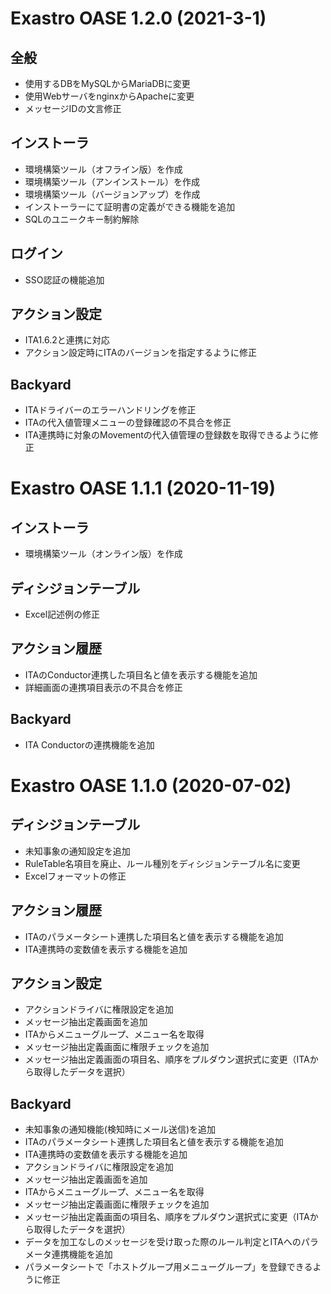 Exastro OASE 1.2.0 (2021-3-1)
==================================================

全般
---------------
  * 使用するDBをMySQLからMariaDBに変更
  * 使用WebサーバをnginxからApacheに変更
  * メッセージIDの文言修正

インストーラ
---------------
  * 環境構築ツール（オフライン版）を作成
  * 環境構築ツール（アンインストール）を作成
  * 環境構築ツール（バージョンアップ）を作成
  * インストーラーにて証明書の定義ができる機能を追加
  * SQLのユニークキー制約解除

ログイン
---------------
  * SSO認証の機能追加

アクション設定
---------------
  * ITA1.6.2と連携に対応
  * アクション設定時にITAのバージョンを指定するように修正

Backyard
---------------
  * ITAドライバーのエラーハンドリングを修正
  * ITAの代入値管理メニューの登録確認の不具合を修正
  * ITA連携時に対象のMovementの代入値管理の登録数を取得できるように修正

Exastro OASE 1.1.1 (2020-11-19)
==================================================

インストーラ
---------------
  * 環境構築ツール（オンライン版）を作成

ディシジョンテーブル
---------------
  * Excel記述例の修正

アクション履歴
---------------
  * ITAのConductor連携した項目名と値を表示する機能を追加
  * 詳細画面の連携項目表示の不具合を修正

Backyard
---------------
  * ITA Conductorの連携機能を追加


Exastro OASE 1.1.0 (2020-07-02)
==================================================

ディシジョンテーブル
---------------
  * 未知事象の通知設定を追加
  * RuleTable名項目を廃止、ルール種別をディシジョンテーブル名に変更
  * Excelフォーマットの修正

アクション履歴
---------------
  * ITAのパラメータシート連携した項目名と値を表示する機能を追加
  * ITA連携時の変数値を表示する機能を追加

アクション設定
---------------
  * アクションドライバに権限設定を追加
  * メッセージ抽出定義画面を追加
  * ITAからメニューグループ、メニュー名を取得
  * メッセージ抽出定義画面に権限チェックを追加
  * メッセージ抽出定義画面の項目名、順序をプルダウン選択式に変更（ITAから取得したデータを選択）

Backyard
---------------
  * 未知事象の通知機能(検知時にメール送信)を追加
  * ITAのパラメータシート連携した項目名と値を表示する機能を追加
  * ITA連携時の変数値を表示する機能を追加
  * アクションドライバに権限設定を追加
  * メッセージ抽出定義画面を追加
  * ITAからメニューグループ、メニュー名を取得
  * メッセージ抽出定義画面に権限チェックを追加
  * メッセージ抽出定義画面の項目名、順序をプルダウン選択式に変更（ITAから取得したデータを選択）
  * データを加工なしのメッセージを受け取った際のルール判定とITAへのパラメータ連携機能を追加
  * パラメータシートで「ホストグループ用メニューグループ」を登録できるように修正

